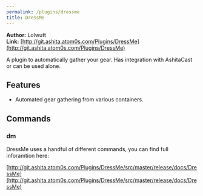 ```yaml
---
permalink: /plugins/dressme
title: DressMe
---
```


**Author:** Lolwutt<br/>
**Link:** [http://git.ashita.atom0s.com/Plugins/DressMe](http://git.ashita.atom0s.com/Plugins/DressMe)

A plugin to automatically gather your gear. Has integration with AshitaCast or can be used alone.

## Features

  * Automated gear gathering from various containers.

## Commands

### dm

DressMe uses a handful of different commands, you can find full inforamtion here:

[http://git.ashita.atom0s.com/Plugins/DressMe/src/master/release/docs/DressMe](http://git.ashita.atom0s.com/Plugins/DressMe/src/master/release/docs/DressMe)